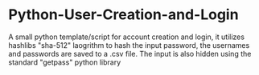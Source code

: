 # Python-User-Creation-and-Login
A small python template/script for account creation and login, it utilizes hashlibs "sha-512" laogrithm to hash the input password, the usernames and passwords are saved to a .csv file. The input is also hidden using the standard "getpass" python library
